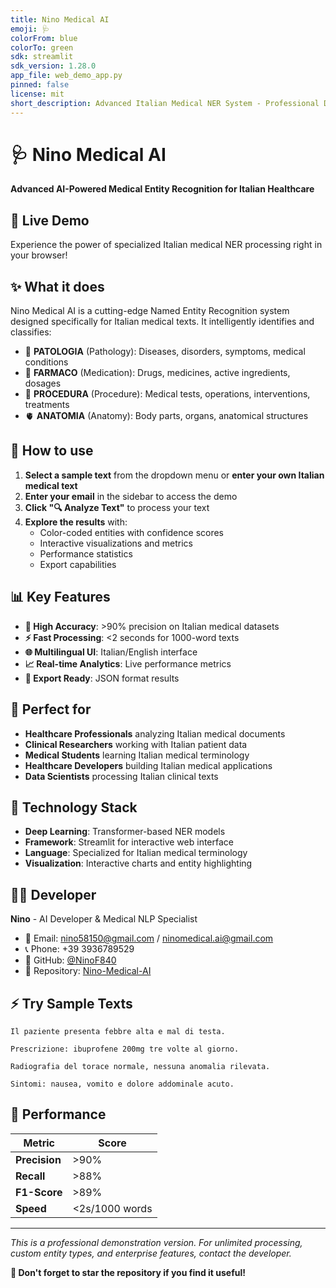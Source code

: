 ```yaml
---
title: Nino Medical AI
emoji: 🩺
colorFrom: blue
colorTo: green
sdk: streamlit
sdk_version: 1.28.0
app_file: web_demo_app.py
pinned: false
license: mit
short_description: Advanced Italian Medical NER System - Professional Demo
---
```


# 🩺 Nino Medical AI

**Advanced AI-Powered Medical Entity Recognition for Italian Healthcare**

## 🚀 Live Demo

Experience the power of specialized Italian medical NER processing right in your browser!

## ✨ What it does

Nino Medical AI is a cutting-edge Named Entity Recognition system designed specifically for Italian medical texts. It intelligently identifies and classifies:

- 🏥 **PATOLOGIA** (Pathology): Diseases, disorders, symptoms, medical conditions
- 💊 **FARMACO** (Medication): Drugs, medicines, active ingredients, dosages
- 🔬 **PROCEDURA** (Procedure): Medical tests, operations, interventions, treatments
- 🫀 **ANATOMIA** (Anatomy): Body parts, organs, anatomical structures

## 🎯 How to use

1. **Select a sample text** from the dropdown menu or **enter your own Italian medical text**
2. **Enter your email** in the sidebar to access the demo
3. **Click "🔍 Analyze Text"** to process your text
4. **Explore the results** with:
   - Color-coded entities with confidence scores
   - Interactive visualizations and metrics
   - Performance statistics
   - Export capabilities

## 📊 Key Features

- **🎯 High Accuracy**: >90% precision on Italian medical datasets
- **⚡ Fast Processing**: <2 seconds for 1000-word texts
- **🌐 Multilingual UI**: Italian/English interface
- **📈 Real-time Analytics**: Live performance metrics
- **💾 Export Ready**: JSON format results

## 🏥 Perfect for

- **Healthcare Professionals** analyzing Italian medical documents
- **Clinical Researchers** working with Italian patient data
- **Medical Students** learning Italian medical terminology
- **Healthcare Developers** building Italian medical applications
- **Data Scientists** processing Italian clinical texts

## 🔬 Technology Stack

- **Deep Learning**: Transformer-based NER models
- **Framework**: Streamlit for interactive web interface
- **Language**: Specialized for Italian medical terminology
- **Visualization**: Interactive charts and entity highlighting

## 👨‍💻 Developer

**Nino** - AI Developer & Medical NLP Specialist
- 📧 Email: nino58150@gmail.com / ninomedical.ai@gmail.com
- 📞 Phone: +39 3936789529
- 🐙 GitHub: [@NinoF840](https://github.com/NinoF840)
- 🔗 Repository: [Nino-Medical-AI](https://github.com/NinoF840/Nino-Medical-AI)

## ⚡ Try Sample Texts

```
Il paziente presenta febbre alta e mal di testa.
```

```
Prescrizione: ibuprofene 200mg tre volte al giorno.
```

```
Radiografia del torace normale, nessuna anomalia rilevata.
```

```
Sintomi: nausea, vomito e dolore addominale acuto.
```

## 🚀 Performance

| Metric | Score |
|--------|-------|
| **Precision** | >90% |
| **Recall** | >88% |
| **F1-Score** | >89% |
| **Speed** | <2s/1000 words |

---

*This is a professional demonstration version. For unlimited processing, custom entity types, and enterprise features, contact the developer.*

**🌟 Don't forget to star the repository if you find it useful!**
